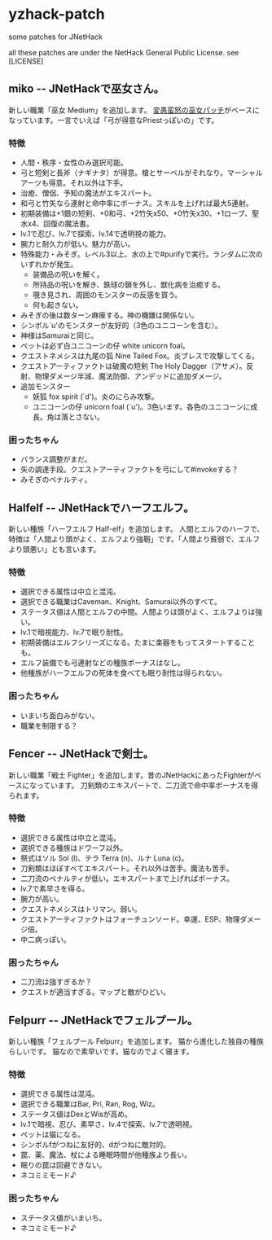 # yzhack-patch
some patches for JNetHack

all these patches are under the NetHack General Public License. see [LICENSE]

## miko -- JNetHackで巫女さん。
新しい職業「巫女 Medium」を追加します。 [変愚蛮怒の巫女パッチ](http://menyou.s3.x-beat.com/)がベースになっています。一言でいえば「弓が得意なPriestっぽいの」です。

### 特徴
* 人間・秩序・女性のみ選択可能。
* 弓と短剣と長斧（ナギナタ）が得意。槍とサーベルがそれなり。マーシャルアーツも得意。それ以外は下手。
* 治癒、僧侶、予知の魔法がエキスパート。
* 和弓と竹矢なら連射と命中率にボーナス。スキルを上げれば最大5連射。
* 初期装備は+1銀の短剣、+0和弓、+2竹矢x50、+0竹矢x30、+1ローブ、聖水x4、回復の魔法書。
* lv.1で忍び、lv.7で探索、lv.14で透明視の能力。
* 腕力と耐久力が低い。魅力が高い。
* 特殊能力・みそぎ。レベル3以上、水の上で#purifyで実行。ランダムに次のいずれかが発生。
  * 装備品の呪いを解く。
  * 所持品の呪いを解き、鉄球の鎖を外し、獣化病を治癒する。
  * 覗き見され、周囲のモンスターの反感を買う。
  * 何も起きない。
* みそぎの後は数ターン麻痺する。神の機嫌は関係ない。
* シンボル`u'のモンスターが友好的（3色のユニコーンを含む）。
* 神様はSamuraiと同じ。
* ペットは必ず白ユニコーンの仔 white unicorn foal。
* クエストネメシスは九尾の狐 Nine Tailed Fox。炎ブレスで攻撃してくる。
* クエストアーティファクトは破魔の短剣 The Holy Dagger（アサメ）。反射、物理ダメージ半減、魔法防御、アンデッドに追加ダメージ。
* 追加モンスター
  * 妖狐 fox spirit (`d')。炎のにらみ攻撃。
  * ユニコーンの仔 unicorn foal (`u')。3色います。各色のユニコーンに成長。角は落とさない。

### 困ったちゃん
* バランス調整がまだ。
* 矢の調達手段。クエストアーティファクトを弓にして#invokeする？
* みそぎのペナルティ。


## Halfelf -- JNetHackでハーフエルフ。
新しい種族「ハーフエルフ Half-elf」を追加します。 人間とエルフのハーフで、特徴は「人間より頭がよく、エルフより強靭」です。「人間より貧弱で、エルフより頭悪い」とも言います。

### 特徴
* 選択できる属性は中立と混沌。
* 選択できる職業はCaveman、Knight、Samurai以外のすべて。
* ステータス値は人間とエルフの中間。人間よりは頭がよく、エルフよりは強い。
* lv.1で暗視能力、lv.7で眠り耐性。
* 初期装備はエルフシリーズになる。たまに楽器をもってスタートすることも。
* エルフ装備でも弓連射などの種族ボーナスはなし。
* 他種族がハーフエルフの死体を食べても眠り耐性は得られない。

### 困ったちゃん
* いまいち面白みがない。
* 職業を制限する？


## Fencer -- JNetHackで剣士。
新しい職業「戦士 Fighter」を追加します。昔のJNetHackにあったFighterがベースになっています。 刀剣類のエキスパートで、二刀流で命中率ボーナスを得られます。

### 特徴
* 選択できる属性は中立と混沌。
* 選択できる種族はドワーフ以外。
* 祭式はソル Sol (l)、テラ Terra (n)、ルナ Luna (c)。
* 刀剣類はほぼすべてエキスパート。それ以外は苦手。魔法も苦手。
* 二刀流のペナルティが低い。エキスパートまで上げればボーナス。
* lv.7で素早さを得る。
* 腕力が高い。
* クエストネメシスはトリマン。弱い。
* クエストアーティファクトはフォーチュンソード。幸運、ESP、物理ダメージ倍。
* 中二病っぽい。

### 困ったちゃん
* 二刀流は強すぎるか？
* クエストが適当すぎる。マップと敵がひどい。


## Felpurr -- JNetHackでフェルプール。
新しい種族「フェルプール Felpurr」を追加します。 猫から進化した独自の種族らしいです。 猫なので素早いです。猫なのでよく寝ます。

### 特徴
* 選択できる属性は混沌。
* 選択できる職業はBar, Pri, Ran, Rog, Wiz。
* ステータス値はDexとWisが高め。
* lv.1で暗視、忍び、素早さ、lv.4で探索、lv.7で透明視。
* ペットは猫になる。
* シンボルfがつねに友好的、dがつねに敵対的。
* 罠、薬、魔法、杖による睡眠時間が他種族より長い。
* 眠りの罠は回避できない。
* ネコミミモード♪

### 困ったちゃん
* ステータス値がいまいち。
* ネコミミモード♪
